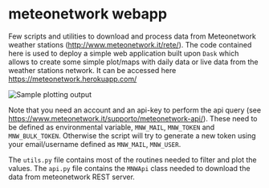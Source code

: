 # meteonetwork webapp
Few scripts and utilities to download and process data from Meteonetwork weather stations (http://www.meteonetwork.it/rete/). The code contained here is used to deploy a simple web application built upon `Dask` which allows to create some simple plot/maps with daily data or live data from the weather stations network. It can be accessed here https://meteonetwork.herokuapp.com/

![Sample plotting output](https://i.imgur.com/ZxP4C6j.png)

Note that you need an account and an api-key to perform the api query (see https://www.meteonetwork.it/supporto/meteonetwork-api/). These need to be defined as environmental variable, `MNW_MAIL`, `MNW_TOKEN` and `MNW_BULK_TOKEN`. Otherwise the script will try to generate a new token using your email/username defined as `MNW_MAIL`, `MNW_USER`. 

The `utils.py` file contains most of the routines needed to filter and plot the values. 
The `api.py` file contains the `MNWApi` class needed to download the data from meteonetwork REST server. 




